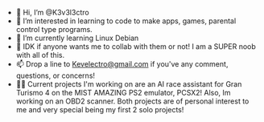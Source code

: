 - 👋 Hi, I’m @K3v3l3ctro
- 👀 I’m interested in learning to code to make apps, games, parental control type programs.
- 🌱 I’m currently learning Linux Debian
- 💞️ IDK if anyone wants me to collab with them or not! I am a SUPER noob with all of this.
- 📫 Drop a line to Kevelectro@gmail.com if you've any comment, questions, or concerns! 
- 👷‍♀️ Current projects I'm working on are an AI race assistant for Gran Turismo 4 on the MIST AMAZING PS2 emulator, PCSX2! Also, Im working on an OBD2 scanner. Both projects are of personal interest to me and very special being my first 2 solo projects! 

<!---
K3v3l3ctro/K3v3l3ctro is a ✨ special ✨ repository because its `README.md` (this file) appears on your GitHub profile.
You can click the Preview link to take a look at your changes.
--->
